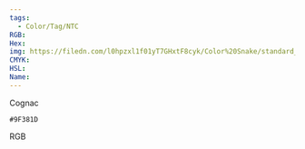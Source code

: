 ```yaml
---
tags:
  - Color/Tag/NTC
RGB:
Hex:
img: https://filedn.com/l0hpzxl1f01yT7GHxtF8cyk/Color%20Snake/standard_csv_to_svg/9F381D.svg
CMYK:
HSL:
Name:
---
```

Cognac
```palette
#9F381D
```
RGB
